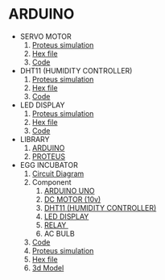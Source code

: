 # ARDUINO

<ul>
<li>SERVO MOTOR<br />
<ol type="1">
<li><a href="https://github.com/Tahsin000/ARDUINO/blob/main/SERVO%20MOTOR/SERVO%20MOTOR.pdsprj">Proteus simulation</a></li>
<li><a href="https://github.com/Tahsin000/ARDUINO/blob/main/SERVO%20MOTOR/Sweep.ino.hex">Hex file</a></li>
<li><a href="https://github.com/Tahsin000/ARDUINO/blob/main/SERVO%20MOTOR/Code/Code.ino">Code</a></li>
</ol>
</li>
<li>DHT11 (HUMIDITY CONTROLLER)
<ol type="1">
<li><a href="https://github.com/Tahsin000/ARDUINO/blob/main/DHT11/Main.pdsprj">Proteus simulation</a></li>
<li><a href="https://github.com/Tahsin000/ARDUINO/blob/main/DHT11/DHT11.ino.hex">Hex file</a></li>
<li><a href="https://github.com/Tahsin000/ARDUINO/blob/main/DHT11/DHT11.ino">Code</a></li>
</ol>
</li>
<li>LED DISPLAY
<ol type="1">
<li><a href="https://github.com/Tahsin000/ARDUINO/blob/main/LED%20DISPLAY/Main.pdsprj">Proteus simulation</a></li>
<li><a href="https://github.com/Tahsin000/ARDUINO/blob/main/LED%20DISPLAY/code/Code_LCD.ino.hex">Hex file</a></li>
<li><a href="https://github.com/Tahsin000/ARDUINO/blob/main/LED%20DISPLAY/code/code.ino">Code</a></li>
</ol>
</li>
<li>LIBRARY<br />
<ol type="1">
<li><a class="js-navigation-open Link--primary" title="ARDUINO" href="https://github.com/Tahsin000/ARDUINO/tree/main/LIBRARY/ARDUINO" data-pjax="#repo-content-pjax-container">ARDUINO</a></li>
<li><a class="js-navigation-open Link--primary" title="PROTEUS" href="https://github.com/Tahsin000/ARDUINO/tree/main/LIBRARY/PROTEUS" data-pjax="#repo-content-pjax-container">PROTEUS</a></li>
</ol>
</li>
<li>EGG INCUBATOR
<ol type="1">
<li><a href="https://github.com/Tahsin000/ARDUINO/blob/main/EGG%20INCUBATOR/Capture.PNG">Circuit Diagram</a></li>
<li>Component
<ol type=1>
<li><a href="https://store.roboticsbd.com/arduino-bangladesh/94-8-arduino-uno-bangladesh.html">ARDUINO UNO</a></li>
<li><a href="https://www.daraz.com.bd/aquariums-accessories-water-pumps/">DC MOTOR (10v)</a></li>
<li><a href="https://store.roboticsbd.com/sensors/667-dht11-temperature-and-relative-humidity-sensor-module-for-arduino-robotics-bangladesh.html">DHT11 (HUMIDITY CONTROLLER)</a></li>
<li><a href="https://store.roboticsbd.com/display/1642-lcd-16x2-blue-backlight-robotics-bangladesh.html">LED DISPLAY</a></li>
<li><a href="https://store.roboticsbd.com/robotics-parts/1398-1-channel-12v-relay-board-module-robotics-bangladesh.html">RELAY&nbsp;</a></li>
<li>AC BULB</li>
</ol>
</li>
<li><a href="https://github.com/Tahsin000/ARDUINO/blob/main/EGG%20INCUBATOR/Code/Code/Code.ino">Code</a></li>
<li><a href="https://github.com/Tahsin000/ARDUINO/blob/main/EGG%20INCUBATOR/Main.pdsprj">Proteus simulation</a></li>
<li><a href="https://github.com/Tahsin000/ARDUINO/blob/main/EGG%20INCUBATOR/Code/code.hex">Hex file</a></li>
<li><a href="https://3dwarehouse.sketchup.com/model/dddab2b3-1740-4511-a05b-d3c5b2e60ab4/EGG-INCUBATOR-EEE-2421-19-03-2022-Tahsin-Abrar">3d Model</a></li>
</ol>
</li>
</ul>
<div class="jfk-bubble gtx-bubble" style="visibility: visible; left: 127px; top: 89px; opacity: 1;">&nbsp;</div>

